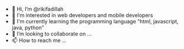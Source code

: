- 👋 Hi, I’m @rikifadillah
- 👀 I'm interested in web developers and mobile developers
- 🌱 I'm currently learning the programming language "html, javascript, java, python"
- 💞️ I’m looking to collaborate on ...
- 📫 How to reach me ...

<!---
rikifadillah/rikifadillah is a ✨ special ✨ repository because its `README.md` (this file) appears on your GitHub profile.
You can click the Preview link to take a look at your changes.
--->
